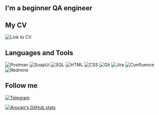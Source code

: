 ## I'm a beginner QA engineer

## My CV
![Link to CV](https://drive.google.com/file/d/176wsGSCbaMFnydvf8JBvWRxvAqojT4aH/view?usp=sharing)

## Languages and Tools
![Postman](https://img.shields.io/badge/-Postman-090909?style=for-the-badge&logo=postman)
![SoapUi](https://img.shields.io/badge/-SoapUI-090909?style=for-the-badge&logo=appveyor)
![SQL](https://img.shields.io/badge/-SQL-090909?style=for-the-badge&logo=appveyor&logoColor=3CB371)
![HTML](https://img.shields.io/badge/-HTML-090909?style=for-the-badge&logo=appveyor&logoColor=9400D3)
![CSS](https://img.shields.io/badge/-CSS-090909?style=for-the-badge&logo=appveyor&logoColor=DC143C)
![Git](https://img.shields.io/badge/-Git-090909?style=for-the-badge&logo=git)
![Jira](https://img.shields.io/badge/-Jira-090909?style=for-the-badge&logo=jira&logoColor=7B68EE)
![Confluence](https://img.shields.io/badge/-Confluence-090909?style=for-the-badge&logo=confluence&logoColor=BC8F8F)
![Redmine](https://img.shields.io/badge/-Redmine-090909?style=for-the-badge&logo=redmine&logoColor=FF0000)

## Follow me
[![Telegram](https://img.shields.io/badge/-Telegram-090909?style=for-the-badge&logo=telegram)](https://t.me/charago_isso)

[![Anurag's GitHub stats](https://github-readme-stats.vercel.app/api?username=alaisara&show_icons=true&theme=radical)](https://github.com/alaisara/github-readme-stats)